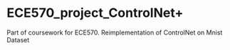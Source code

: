 # ECE570_project_ControlNet+

Part of coursework for ECE570.
Reimplementation of ControlNet on Mnist Dataset
